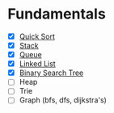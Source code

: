 # Fundamentals

- [X] [Quick Sort](./quicksort/)
- [x] [Stack](./stack/)
- [x] [Queue](./queue/)
- [x] [Linked List](./linked-list/)
- [x] [Binary Search Tree](./binary-search-tree/)
- [ ] Heap
- [ ] Trie
- [ ] Graph (bfs, dfs, dijkstra's)